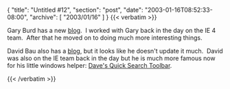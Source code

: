 {
  "title": "Untitled #12",
  "section": "post",
  "date": "2003-01-16T08:52:33-08:00",
  "archive": [
    "2003/01/16"
  ]
}
{{< verbatim >}}
<P>Gary Burd has a new <A href="http://gary.burd.info">blog</A>.&nbsp;&nbsp;I worked with Gary back in the day on the IE 4 team.&nbsp; After that he moved on to doing much more interesting things.</P>
<P>David Bau also has a <A href="http://www.dabbler.org/">blog</A>, but it looks like he doesn't update it much.&nbsp; David was also on the IE team back in the day but he is much more famous now for his little windows helper: <A href="http://notesbydave.com/toolbar/doc.htm">Dave's Quick Search Toolbar</A>.</P>
{{< /verbatim >}}
